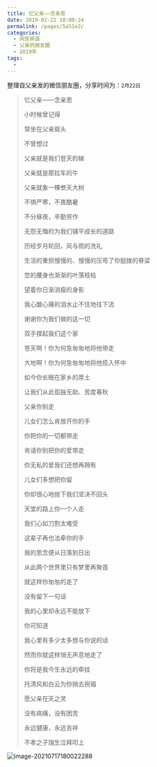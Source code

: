 ```yaml
---
title: 忆父亲——念亲恩
date: 2019-02-22 18:00:24
permalink: /pages/5a51e2/
categories:
  - 闲言碎语
  - 父亲的朋友圈
  - 2019年
tags:
  - 
---
```

整理自父亲发的微信朋友圈，分享时间为：`2月22日`



> 忆父亲——念亲恩
>
> 
>
> 小时候曾记得
>
> 常坐在父亲肩头
>
> 不曾想过
>
> 父亲就是我们登天的梯
>
> 父亲就是那拉车的牛
>
> 
>
> 
>
> 父亲就象一棵叁天大树
>
> 不惧严寒，不畏酷暑
>
> 不分昼夜，辛勤劳作
>
> 无怨无悔的为我们铺平成长的道路
>
> 历经岁月轮回，风与雨的洗礼
>
> 生活的重担慢慢的、慢慢的压弯了你挺拨的脊梁
>
> 您的腰身也渐渐的叶落枝枯
>
> 望着你日渐消瘦的身影
>
> 我心酸心痛的泪水止不住地往下流
>
> 谢谢你为我们做的这一切
>
> 双手撑起我们这个家
>
> 
>
> 
>
> 苍天啊！你为何急匆匆地将他带走
>
> 大地啊！你为何急匆匆地将他揽入怀中
>
> 如今你长眠在家乡的厚土
>
> 让我们从此孤独无助、苦度春秋
>
> 
>
> 
>
> 父亲你别走
>
> 儿女们怎么肯放开你的手
>
> 你把你的一切都带走
>
> 肯请你别把你的爱带走
>
> 你无私的爱我们还想再拥有
>
> 儿女们多想把你留
>
> 你却很心地抛下我们坚决不回头
>
> 天堂的路上你一个人走
>
> 我们心如刀割太难受
>
> 这辈子再也法牵你的手
>
> 我的思念便从日落到日出
>
> 从此两个世界里只有梦里再聚首
>
> 
>
> 
>
> 就这样你匆匆的走了
>
> 没有留下一句话
>
> 我的心里却永远不能放下
>
> 你可知道
>
> 我心里有多少太多想与你说的话
>
> 然而你就这样悄无声息地走了
>
> 你将是我今生永远的牵挂
>
> 
>
> 
>
> 托清风和白云为你捎去祝福
>
> 愿父亲在天之灵
>
> 没有病痛，没有困苦
>
> 永远健康，永远吉祥
>
> 
>
> 
>
> 不孝之子瑞生泣拜叩上

![image-20210717180022288](http://t.eryajf.net/imgs/2021/09/652d229db81652c1.jpg)